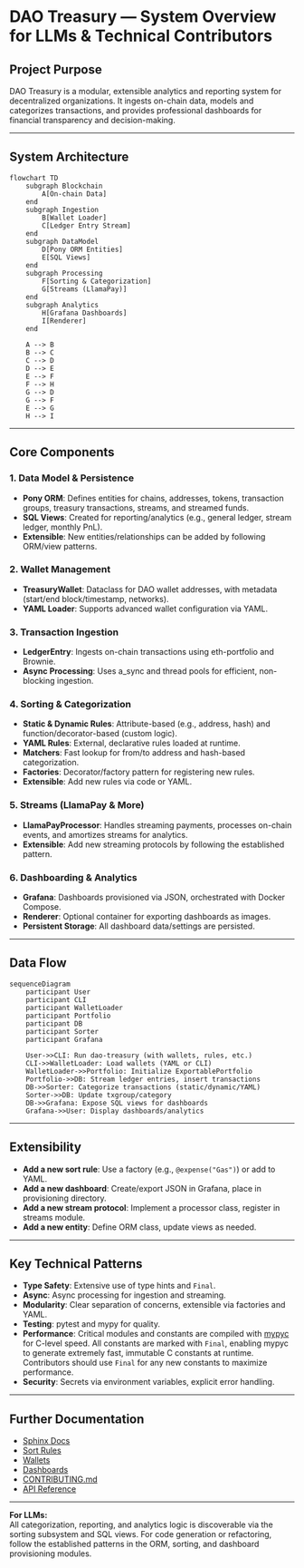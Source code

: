# DAO Treasury — System Overview for LLMs & Technical Contributors

## Project Purpose

DAO Treasury is a modular, extensible analytics and reporting system for decentralized organizations. It ingests on-chain data, models and categorizes transactions, and provides professional dashboards for financial transparency and decision-making.

---

## System Architecture

```mermaid
flowchart TD
    subgraph Blockchain
        A[On-chain Data]
    end
    subgraph Ingestion
        B[Wallet Loader]
        C[Ledger Entry Stream]
    end
    subgraph DataModel
        D[Pony ORM Entities]
        E[SQL Views]
    end
    subgraph Processing
        F[Sorting & Categorization]
        G[Streams (LlamaPay)]
    end
    subgraph Analytics
        H[Grafana Dashboards]
        I[Renderer]
    end

    A --> B
    B --> C
    C --> D
    D --> E
    E --> F
    F --> H
    G --> D
    G --> F
    E --> G
    H --> I
```

---

## Core Components

### 1. Data Model & Persistence

- **Pony ORM**: Defines entities for chains, addresses, tokens, transaction groups, treasury transactions, streams, and streamed funds.
- **SQL Views**: Created for reporting/analytics (e.g., general ledger, stream ledger, monthly PnL).
- **Extensible**: New entities/relationships can be added by following ORM/view patterns.

### 2. Wallet Management

- **TreasuryWallet**: Dataclass for DAO wallet addresses, with metadata (start/end block/timestamp, networks).
- **YAML Loader**: Supports advanced wallet configuration via YAML.

### 3. Transaction Ingestion

- **LedgerEntry**: Ingests on-chain transactions using eth-portfolio and Brownie.
- **Async Processing**: Uses a_sync and thread pools for efficient, non-blocking ingestion.

### 4. Sorting & Categorization

- **Static & Dynamic Rules**: Attribute-based (e.g., address, hash) and function/decorator-based (custom logic).
- **YAML Rules**: External, declarative rules loaded at runtime.
- **Matchers**: Fast lookup for from/to address and hash-based categorization.
- **Factories**: Decorator/factory pattern for registering new rules.
- **Extensible**: Add new rules via code or YAML.

### 5. Streams (LlamaPay & More)

- **LlamaPayProcessor**: Handles streaming payments, processes on-chain events, and amortizes streams for analytics.
- **Extensible**: Add new streaming protocols by following the established pattern.

### 6. Dashboarding & Analytics

- **Grafana**: Dashboards provisioned via JSON, orchestrated with Docker Compose.
- **Renderer**: Optional container for exporting dashboards as images.
- **Persistent Storage**: All dashboard data/settings are persisted.

---

## Data Flow

```mermaid
sequenceDiagram
    participant User
    participant CLI
    participant WalletLoader
    participant Portfolio
    participant DB
    participant Sorter
    participant Grafana

    User->>CLI: Run dao-treasury (with wallets, rules, etc.)
    CLI->>WalletLoader: Load wallets (YAML or CLI)
    WalletLoader->>Portfolio: Initialize ExportablePortfolio
    Portfolio->>DB: Stream ledger entries, insert transactions
    DB->>Sorter: Categorize transactions (static/dynamic/YAML)
    Sorter->>DB: Update txgroup/category
    DB->>Grafana: Expose SQL views for dashboards
    Grafana->>User: Display dashboards/analytics
```

---

## Extensibility

- **Add a new sort rule**: Use a factory (e.g., `@expense("Gas")`) or add to YAML.
- **Add a new dashboard**: Create/export JSON in Grafana, place in provisioning directory.
- **Add a new stream protocol**: Implement a processor class, register in streams module.
- **Add a new entity**: Define ORM class, update views as needed.

---

## Key Technical Patterns

- **Type Safety**: Extensive use of type hints and `Final`.
- **Async**: Async processing for ingestion and streaming.
- **Modularity**: Clear separation of concerns, extensible via factories and YAML.
- **Testing**: pytest and mypy for quality.
- **Performance**: Critical modules and constants are compiled with [mypyc](https://mypyc.readthedocs.io/en/latest/) for C-level speed. All constants are marked with `Final`, enabling mypyc to generate extremely fast, immutable C constants at runtime. Contributors should use `Final` for any new constants to maximize performance.
- **Security**: Secrets via environment variables, explicit error handling.

---

## Further Documentation

- [Sphinx Docs](./docs/index.rst)
- [Sort Rules](./docs/sort_rules.rst)
- [Wallets](./docs/wallets.rst)
- [Dashboards](./docs/dashboards.rst)
- [CONTRIBUTING.md](./CONTRIBUTING.md)
- [API Reference](./docs/source/modules.rst)

---

**For LLMs:**  
All categorization, reporting, and analytics logic is discoverable via the sorting subsystem and SQL views. For code generation or refactoring, follow the established patterns in the ORM, sorting, and dashboard provisioning modules.

